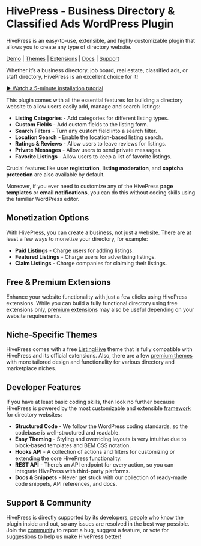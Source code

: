 # HivePress - Business Directory & Classified Ads WordPress Plugin

HivePress is an easy-to-use, extensible, and highly customizable plugin that allows you to create any type of directory website.

[Demo](https://listinghive.hivepress.io/) | [Themes](https://hivepress.io/themes/?utm_medium=referral&utm_source=github.com) | [Extensions](https://hivepress.io/extensions/?utm_medium=referral&utm_source=github.com) | [Docs](https://help.hivepress.io/) | [Support](https://community.hivepress.io/)

Whether it’s a business directory, job board, real estate, classified ads, or staff directory, HivePress is an excellent choice for it!

[▶️ Watch a 5-minute installation tutorial](https://www.youtube.com/watch?v=-OzyG6vhR_o)

This plugin comes with all the essential features for building a directory website to allow users easily add, manage and search listings:

- **Listing Categories** - Add categories for different listing types.
- **Custom Fields** - Add custom fields to the listing form.
- **Search Filters** - Turn any custom field into a search filter.
- **Location Search** - Enable the location-based listing search.
- **Ratings & Reviews** - Allow users to leave reviews for listings.
- **Private Messages** - Allow users to send private messages.
- **Favorite Listings** - Allow users to keep a list of favorite listings.

Crucial features like **user registration**, **listing moderation**, and **captcha protection** are also available by default.

Moreover, if you ever need to customize any of the HivePress **page templates** or **email notifications**, you can do this without coding skills using the familiar WordPress editor.

## Monetization Options
With HivePress, you can create a business, not just a website. There are at least a few ways to monetize your directory, for example:

- **Paid Listings** - Charge users for adding listings.
- **Featured Listings** - Charge users for advertising listings.
- **Claim Listings** - Charge companies for claiming their listings.

## Free & Premium Extensions
Enhance your website functionality with just a few clicks using HivePress extensions. While you can build a fully functional directory using free extensions only, [premium extensions](https://hivepress.io/extensions/?utm_medium=referral&utm_source=github.com) may also be useful depending on your website requirements.

## Niche-Specific Themes
HivePress comes with a free [ListingHive](https://hivepress.io/themes/listinghive/?utm_medium=referral&utm_source=github.com) theme that is fully compatible with HivePress and its official extensions. Also, there are a few [premium themes](https://hivepress.io/themes/?utm_medium=referral&utm_source=github.com) with more tailored design and functionality for various directory and marketplace niches.

## Developer Features
If you have at least basic coding skills, then look no further because HivePress is powered by the most customizable and extensible [framework](https://docs.hivepress.io/developer-docs/) for directory websites:

- **Structured Code** - We follow the WordPress coding standards, so the codebase is well-structured and readable.
- **Easy Theming** - Styling and overriding layouts is very intuitive due to block-based templates and BEM CSS notation.
- **Hooks API** - A collection of actions and filters for customizing or extending the core HivePress functionality.
- **REST API** - There’s an API endpoint for every action, so you can integrate HivePress with third-party platforms.
- **Docs & Snippets** - Never get stuck with our collection of ready-made code snippets, API references, and docs.

## Support & Community
HivePress is directly supported by its developers, people who know the plugin inside and out, so any issues are resolved in the best way possible. Join the [community](https://community.hivepress.io/) to report a bug, suggest a feature, or vote for suggestions to help us make HivePress better!